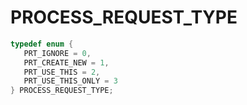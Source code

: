 # PROCESS_REQUEST_TYPE

```C
typedef enum {
   PRT_IGNORE = 0,
   PRT_CREATE_NEW = 1,
   PRT_USE_THIS = 2,
   PRT_USE_THIS_ONLY = 3
} PROCESS_REQUEST_TYPE;
```
